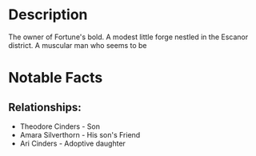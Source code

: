 # Description
The owner of Fortune's bold. A modest little forge nestled in the Escanor district. A muscular man who seems to be 

# Notable Facts



## Relationships:

- Theodore Cinders - Son
- Amara Silverthorn - His son's Friend
- Ari Cinders - Adoptive daughter